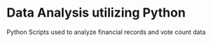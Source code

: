 # Data Analysis utilizing Python
Python Scripts used to analyze financial records and vote count data
